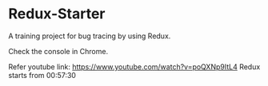 # Redux-Starter
A training project for bug tracing by using Redux.

Check the console in Chrome.

Refer youtube link: https://www.youtube.com/watch?v=poQXNp9ItL4 Redux starts from 00:57:30
